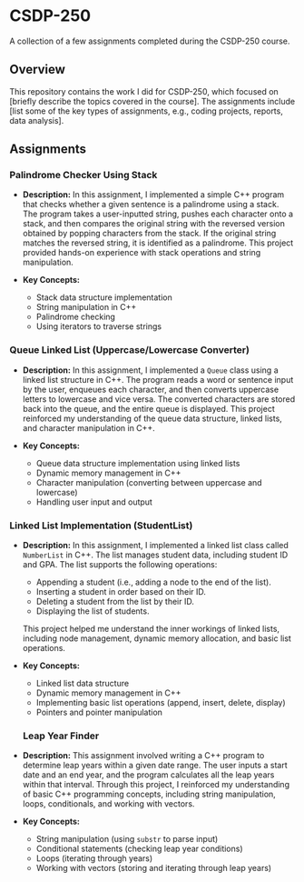 # CSDP-250
A collection of a few assignments completed during the CSDP-250 course.

## Overview
This repository contains the work I did for CSDP-250, which focused on [briefly describe the topics covered in the course]. The assignments include [list some of the key types of assignments, e.g., coding projects, reports, data analysis].

## Assignments

### Palindrome Checker Using Stack
- **Description:** In this assignment, I implemented a simple C++ program that checks whether a given sentence is a palindrome using a stack. The program takes a user-inputted string, pushes each character onto a stack, and then compares the original string with the reversed version obtained by popping characters from the stack. If the original string matches the reversed string, it is identified as a palindrome. This project provided hands-on experience with stack operations and string manipulation.

- **Key Concepts:** 
  - Stack data structure implementation
  - String manipulation in C++
  - Palindrome checking
  - Using iterators to traverse strings

### Queue Linked List (Uppercase/Lowercase Converter)
- **Description:** In this assignment, I implemented a `Queue` class using a linked list structure in C++. The program reads a word or sentence input by the user, enqueues each character, and then converts uppercase letters to lowercase and vice versa. The converted characters are stored back into the queue, and the entire queue is displayed. This project reinforced my understanding of the queue data structure, linked lists, and character manipulation in C++.

- **Key Concepts:** 
  - Queue data structure implementation using linked lists
  - Dynamic memory management in C++
  - Character manipulation (converting between uppercase and lowercase)
  - Handling user input and output

### Linked List Implementation (StudentList)
- **Description:** In this assignment, I implemented a linked list class called `NumberList` in C++. The list manages student data, including student ID and GPA. The list supports the following operations:
  - Appending a student (i.e., adding a node to the end of the list).
  - Inserting a student in order based on their ID.
  - Deleting a student from the list by their ID.
  - Displaying the list of students.

  This project helped me understand the inner workings of linked lists, including node management, dynamic memory allocation, and basic list operations.

- **Key Concepts:** 
  - Linked list data structure
  - Dynamic memory management in C++
  - Implementing basic list operations (append, insert, delete, display)
  - Pointers and pointer manipulation

  ### Leap Year Finder
- **Description:** This assignment involved writing a C++ program to determine leap years within a given date range. The user inputs a start date and an end year, and the program calculates all the leap years within that interval. Through this project, I reinforced my understanding of basic C++ programming concepts, including string manipulation, loops, conditionals, and working with vectors.

- **Key Concepts:** 
  - String manipulation (using `substr` to parse input)
  - Conditional statements (checking leap year conditions)
  - Loops (iterating through years)
  - Working with vectors (storing and iterating through leap years)
